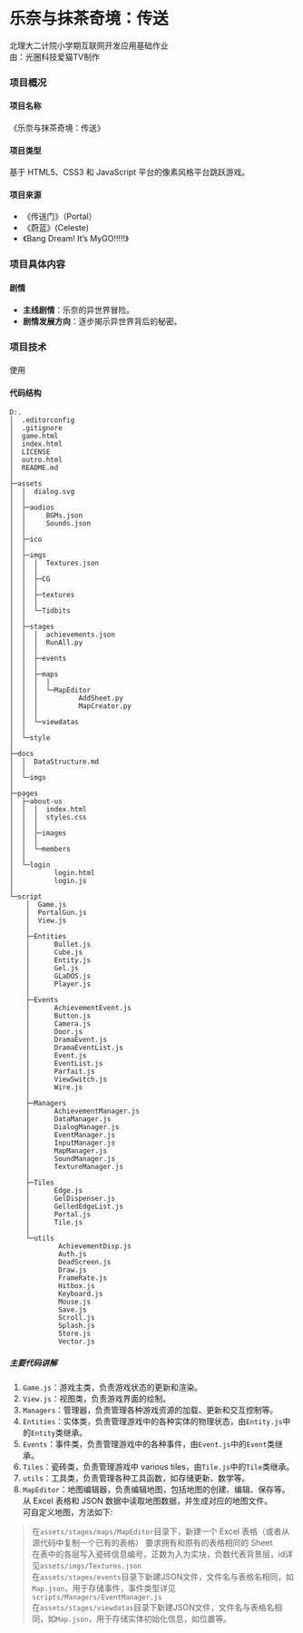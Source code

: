 # 乐奈与抹茶奇境：传送
北理大二计院小学期互联网开发应用基础作业  
由：光圈科技爱猫TV制作
### 项目概况

#### 项目名称
《乐奈与抹茶奇境：传送》

#### 项目类型
基于 HTML5、CSS3 和 JavaScript 平台的像素风格平台跳跃游戏。

#### 项目来源
- 《传送门》（Portal）
- 《蔚蓝》(Celeste)
- 《Bang Dream! It’s MyGO!!!!!》

### 项目具体内容

#### 剧情
- **主线剧情**：乐奈的异世界冒险。
- **剧情发展方向**：逐步揭示异世界背后的秘密。

### 项目技术
#### 
使用
#### 代码结构
```
D:.
│  .editorconfig
│  .gitignore
│  game.html
│  index.html
│  LICENSE
│  outro.html
│  README.md
│
├─assets
│  │  dialog.svg
│  │
│  ├─audios
│  │     BGMs.json
│  │     Sounds.json
│  │
│  ├─ico
│  │
│  ├─imgs
│  │  │  Textures.json
│  │  │
│  │  ├─CG
│  │  │
│  │  ├─textures
│  │  │
│  │  └─Tidbits
│  │
│  ├─stages
│  │  │  achievements.json
│  │  │  RunAll.py
│  │  │
│  │  ├─events
│  │  │
│  │  ├─maps
│  │  │  │
│  │  │  └─MapEditor
│  │  │          AddSheet.py
│  │  │          MapCreator.py
│  │  │
│  │  └─viewdatas
│  │
│  └─style
│
├─docs
│  │  DataStructure.md
│  │
│  └─imgs
│
├─pages
│  ├─about-us
│  │  │  index.html
│  │  │  styles.css
│  │  │
│  │  ├─images
│  │  │
│  │  └─members
│  │
│  └─login
│          login.html
│          login.js
│
└─script
    │  Game.js
    │  PortalGun.js
    │  View.js
    │
    ├─Entities
    │      Bullet.js
    │      Cube.js
    │      Entity.js
    │      Gel.js
    │      GLaDOS.js
    │      Player.js
    │
    ├─Events
    │      AchievementEvent.js
    │      Button.js
    │      Camera.js
    │      Door.js
    │      DramaEvent.js
    │      DramaEventList.js
    │      Event.js
    │      EventList.js
    │      Parfait.js
    │      ViewSwitch.js
    │      Wire.js
    │
    ├─Managers
    │      AchievementManager.js
    │      DataManager.js
    │      DialogManager.js
    │      EventManager.js
    │      InputManager.js
    │      MapManager.js
    │      SoundManager.js
    │      TextureManager.js
    │
    ├─Tiles
    │      Edge.js
    │      GelDispenser.js
    │      GelledEdgeList.js
    │      Portal.js
    │      Tile.js
    │
    └─utils
            AchievementDisp.js
            Auth.js
            DeadScreen.js
            Draw.js
            FrameRate.js
            Hitbox.js
            Keyboard.js
            Mouse.js
            Save.js
            Scroll.js
            Splash.js
            Store.js
            Vector.js
```

##### 主要代码讲解
1. `Game.js`：游戏主类，负责游戏状态的更新和渲染。
2. `View.js`：视图类，负责游戏界面的绘制。
3. `Managers`：管理器，负责管理各种游戏资源的加载、更新和交互控制等。
4. `Entities`：实体类，负责管理游戏中的各种实体的物理状态，由`Entity.js`中的`Entity`类继承。
5. `Events`：事件类，负责管理游戏中的各种事件，由`Event.js`中的`Event`类继承。
6. `Tiles`：瓷砖类，负责管理游戏中 various tiles，由`Tile.js`中的`Tile`类继承。
7. `utils`：工具类，负责管理各种工具函数，如存储更新、数学等。
8. `MapEditor`：地图编辑器，负责编辑地图，包括地图的创建、编辑、保存等。从 Excel 表格和 JSON 数据中读取地图数据，并生成对应的地图文件。  
可自定义地图，方法如下:  
> 在`assets/stages/maps/MapEditor`目录下，新建一个 Excel 表格（或者从源代码中复制一个已有的表格）
> 要求拥有和原有的表格相同的 Sheet  
> 在表中的各层写入瓷砖信息编号，正数为入为实块，负数代表背景层，id详见`assets/imgs/Textures.json`  
> 在`assets/stages/events`目录下新建JSON文件，文件名与表格名相同，如`Map.json`，用于存储事件，事件类型详见`scripts/Managers/EventManager.js`  
> 在`assets/stages/viewdatas`目录下新建JSON文件，文件名与表格名相同，如`Map.json`，用于存储实体初始化信息，如位置等。

